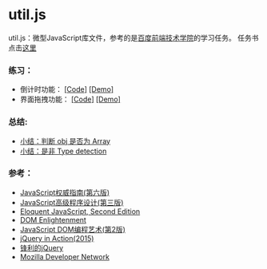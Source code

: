 util.js
==

util.js：微型JavaScript库文件，参考的是[百度前端技术学院](https://github.com/baidu-ife/ife)的学习任务。
任务书点击[这里](https://github.com/baidu-ife/ife/tree/master/2015_spring/task/task0002)

### 练习：
* 倒计时功能：    [[Code]](https://github.com/prisbre/Utilities/blob/master/js/task0002_2.js)
    [[Demo]](http://htmlpreview.github.io/?https://github.com/prisbre/Utilities/blob/master/task0002_2.html)
* 界面拖拽功能：  [[Code]](https://github.com/prisbre/Utilities/blob/master/js/task0002_5.js)
    [[Demo]](http://htmlpreview.github.io/?https://github.com/prisbre/Utilities/blob/master/task0002_5.html)

### 总结:
* [小结：判断 obj 是否为 Array](http://note.youdao.com/yws/public/redirect/share?id=0290e8d7d42361a6aac9052c3db26a24&type=false)
* [小结：是非 Type detection](http://note.youdao.com/yws/public/redirect/share?id=d099656127c0d4d7794e81be04708910&type=false)

### 参考：
* [JavaScript权威指南(第六版)](https://book.douban.com/subject/10549733/)
* [JavaScript高级程序设计(第三版)](https://book.douban.com/subject/10546125/)
* [Eloquent JavaScript, Second Edition](https://book.douban.com/subject/25942427/)
* [DOM Enlightenment](https://book.douban.com/subject/21347611/)
* [JavaScript DOM编程艺术(第2版)](https://book.douban.com/subject/6038371/)
* [jQuery in Action(2015)](https://book.douban.com/subject/26256670/)
* [锋利的jQuery](https://book.douban.com/subject/10792216/)
* [Mozilla Developer Network](https://developer.mozilla.org/en-US/)
